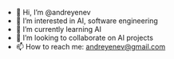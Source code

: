- 👋 Hi, I’m @andreyenev
- 👀 I’m interested in AI, software engineering 
- 🌱 I’m currently learning AI
- 💞️ I’m looking to collaborate on AI projects
- 📫 How to reach me: andreyenev@gmail.com

<!---
andreyenev/andreyenev is a ✨ special ✨ repository because its `README.md` (this file) appears on your GitHub profile.
You can click the Preview link to take a look at your changes.
--->
